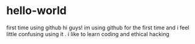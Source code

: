 # hello-world
first time using github
hi guys!
im using github for the first time and i feel little confusing using it . 
i like to learn coding and ethical hacking
